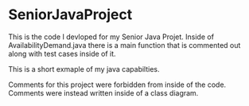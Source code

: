 # SeniorJavaProject

This is the code I devloped for my Senior Java Projet.
Inside of AvailabilityDemand.java there is a main function that is commented out along with test cases inside of it.

This is a short exmaple of my java capabilties.

Comments for this project were forbidden from inside of the code.
Comments were instead written inside of a class diagram.
